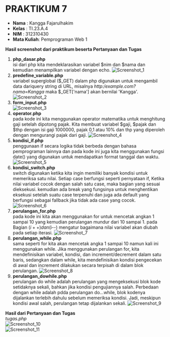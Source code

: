 # PRAKTIKUM 7
- **Nama**    : Kangga Fajarulhakim
- **Kelas**   : TI.23.A.4
- **NIM**     : 312310430
- **Mata Kuliah**: Pemprograman Web 1

**Hasil screenshot dari praktikum beserta Pertanyaan dan Tugas**

1. **php_dasar.php** <br>
   isi dari php kita mendeklarasikan variabel $nim dan $nama dan kemudian menampilkan variabel dengan echo.
   ![Screenshot_1](https://github.com/user-attachments/assets/fe20a6c3-3eb7-4747-90e8-5f4379cedc40)
2. **predefine_variable.php** <br>
   variabel superglobal ($_GET) dalam php digunakan untuk mengambil data dariquery string di URL, misalnya *http:/example.com?nama=Kangga* maka $_GET['nama'] akan bernilai 'Kangga'.
   ![Screenshot_2](https://github.com/user-attachments/assets/023fc58a-e7d5-488c-ba10-b784283b9ca2)
3. **form_input.php**<br>
   ![Screenshot_3](https://github.com/user-attachments/assets/f435df36-7f74-4912-80d1-dc4875288738)
4. **operator.php**<br>
   pada kode ini kita menggunakan operator matematika untuk menghitung gaji setelah dipotong pajak. Kita membuat variabel $gaji, $pajak dan $thp dengan isi gaji 1000000, pajak 0,1 atau 10% dan thp yang diperoleh dengan mengurangi pajak dari gaji.
   ![Screenshot_4](https://github.com/user-attachments/assets/5d0df33e-f32d-4656-a766-e2f828e9d17a)
5. **kondisi_if.php**<br>
   penggunaan if secara logika tidak berbeda dengan bahasa pemprograman lainnya dan pada kode ini juga kita menggunakan fungsi date() yang digunakan untuk mendapatkan format tanggal dan waktu.
   ![Screenshot_5](https://github.com/user-attachments/assets/4c27fff4-83d2-4ede-b405-1ddd18a52ed9)
6. **kondisi_switch.php**<br>
    switch digunakan ketika kita ingin memiliki banyak kondisi untuk memeriksa satu nilai. Setiap case berfungsi seperti pernyataan if, Ketika nilai variabel cocok dengan salah satu case, maka bagian yang sesuai dieksekusi. kemudian ada break yang fungsinya untuk menghentikan eksekusi setelah suatu case terpenuhi dan juga ada default yang berfungsi sebagai fallback jika tidak ada case yang cocok.
   ![Screenshot_6](https://github.com/user-attachments/assets/a74ae070-b4f2-4611-80e7-d48a5638f526)
7. **perulangan_for.php**<br>
    pada kode ini kita akan menggunakan for untuk mencetak angkan 1 sampai 10 yang kemudian perulangan mundur dari 10 sampai 1. pada Bagian ($i++) dan ($i--) mengatur bagaimana nilai variabel akan diubah pada setiap iterasi.
   ![Screenshot_7](https://github.com/user-attachments/assets/60d9a0a5-a36f-4929-a613-18d128fc2b51)
8. **perulangan_while.php**<br>
    sama seperti for kita akan mencetak angka 1 sampai 10 namun kali ini menggunakan while. Jika menggunakan perulangan for, kita mendefinisikan variabel, kondisi, dan increment/decrement dalam satu baris, sedangkan dalam while, kita mendefinisikan kondisi pengecekan di awal dan increment dilakukan secara terpisah di dalam blok perulangan.
   ![Screenshot_8](https://github.com/user-attachments/assets/6d1bfc7d-0ae8-44b5-a988-93c4a9baff3b)
9. **perulangan_dowhile.php**<br>
    perulangan do while adalah perulangan yang mengeksekusi blok kode setidaknya sekali, bahkan jika kondisi pengujiannya salah. Perbedaan dengan while adalah pdda perulangan do...while, blok kodenya dijalankan terlebih dahulu sebelum memeriksa kondisi. Jadi, meskipun kondisi awal salah, perulangan tetap dijalankan sekali.
    ![Screenshot_9](https://github.com/user-attachments/assets/ff6faea2-366f-4bbb-ab88-14b5e3825ec1)

**Hasil dari Pertanyaan dan Tugas**<br>
*tugas.php*<br>
![Screenshot_10](https://github.com/user-attachments/assets/7716b40d-3b63-4ee5-8aaf-f0986cf68ce9)<br>
![Screenshot_11](https://github.com/user-attachments/assets/c2ce5bb7-7239-4a13-9bd4-db7df0d86c0e)


    








